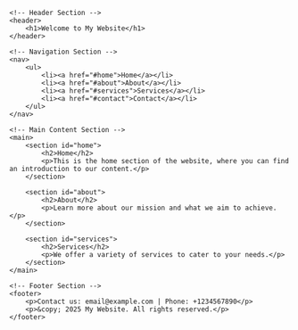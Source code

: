 <!DOCTYPE html>
<html lang="en">
<head>
    <meta charset="UTF-8">
    <meta name="viewport" content="width=device-width, initial-scale=1.0">
    <title>My Website</title>
    <link rel="stylesheet" href="styles.css"> <!-- Link to external CSS (if needed) -->
</head>
<body>

    <!-- Header Section -->
    <header>
        <h1>Welcome to My Website</h1>
    </header>

    <!-- Navigation Section -->
    <nav>
        <ul>
            <li><a href="#home">Home</a></li>
            <li><a href="#about">About</a></li>
            <li><a href="#services">Services</a></li>
            <li><a href="#contact">Contact</a></li>
        </ul>
    </nav>

    <!-- Main Content Section -->
    <main>
        <section id="home">
            <h2>Home</h2>
            <p>This is the home section of the website, where you can find an introduction to our content.</p>
        </section>

        <section id="about">
            <h2>About</h2>
            <p>Learn more about our mission and what we aim to achieve.</p>
        </section>

        <section id="services">
            <h2>Services</h2>
            <p>We offer a variety of services to cater to your needs.</p>
        </section>
    </main>

    <!-- Footer Section -->
    <footer>
        <p>Contact us: email@example.com | Phone: +1234567890</p>
        <p>&copy; 2025 My Website. All rights reserved.</p>
    </footer>

</body>
</html>


